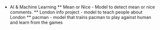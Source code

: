 * AI & Machine Learning
** Mean or Nice - Model to detect mean or nice comments.
** London info project - model to teach people about London
** pacman - model that trains pacman to play against human and learn from the games

